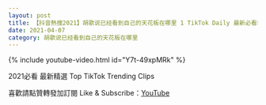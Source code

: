 ```yaml
---
layout: post
title: 【抖音熱搜2021】胡歌说已经看到自己的天花板在哪里 1 TikTok Daily 最新必看精選合集2021 04 07
date: 2021-04-07
category: 胡歌说已经看到自己的天花板在哪里
---
```


{% include youtube-video.html id="Y7t-49xpMRk" %}

2021必看 最新精選 Top TikTok Trending Clips

喜歡請點贊轉發加訂閱 Like & Subscribe：[YouTube](https://www.youtube.com/channel/UCAoR7VcanIPd04uEq_GIylA/videos)

